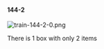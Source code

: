 #### 144-2
![train-144-2-0.png](https://github.com/lil-lab/nlvr/raw/master/nlvr/train/images/25/train-144-2-0.png "train-144-2-0.png")

There is 1 box with only 2 items